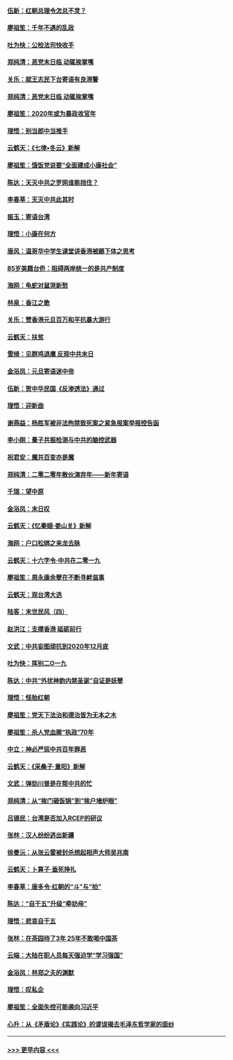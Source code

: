 #### [伍新：红朝总理令怎总不灵？](../pages/nsc993/n11770813.md?t=01070811) 
#### [廖祖笙：千年不遇的乱政](../pages/nsc993/n11770373.md?t=01070811) 
#### [吐为快：公检法司快收手](../pages/nsc993/n11770359.md?t=01070811) 
#### [郑纯清：恶党末日临 动辄挨掌嘴](../pages/nsc993/n11769912.md?t=01070811) 
#### [关乐：就王志民下台寄语有良港警](../pages/nsc993/n11769903.md?t=01070811) 
#### [郑纯清：恶党末日临 动辄挨掌嘴](../pages/nsc993/n11769356.md?t=01070811) 
#### [廖祖笙：2020年或为暴政收官年](../pages/nsc993/n11768216.md?t=01070811) 
#### [理悟：别当郎中当推手](../pages/nsc993/n11768243.md?t=01070811) 
#### [云鹤天：《七律▪冬云》新解](../pages/nsc993/n11768204.md?t=01070811) 
#### [廖祖笙：饿饭党说要“全面建成小康社会”](../pages/nsc993/n11767482.md?t=01070811) 
#### [陈达：天灭中共之罗网谁能挡住？](../pages/nsc993/n11767465.md?t=01070811) 
#### [李春草：天灭中共此其时](../pages/nsc993/n11767452.md?t=01070811) 
#### [振玉：寄语台湾](../pages/nsc993/n11767432.md?t=01070811) 
#### [理悟：小康在何方](../pages/nsc993/n11767394.md?t=01070811) 
#### [唐风：温哥华中学生课堂讲香港被踢下体之思考](../pages/nsc993/n11766848.md?t=01070811) 
#### [85岁美籍台侨：阻碍两岸统一的是共产制度](../pages/nsc993/n11765043.md?t=01070811) 
#### [海网：龟蛇对鼠哭新愁](../pages/nsc993/n11764895.md?t=01070811) 
#### [林泉：香江之歌](../pages/nsc993/n11764415.md?t=01070811) 
#### [关乐：赞香港元旦百万和平抗暴大游行](../pages/nsc993/n11764382.md?t=01070811) 
#### [云鹤天：扶贫](../pages/nsc993/n11764245.md?t=01070811) 
#### [雪绮：见群鸡退鹰  反观中共末日](../pages/nsc993/n11762112.md?t=01070811) 
#### [金浴凤：元旦寄语迷中帝](../pages/nsc993/n11761788.md?t=01070811) 
#### [伍新：贺中华民国《反渗透法》通过](../pages/nsc993/n11761994.md?t=01070811) 
#### [理悟：迎新曲](../pages/nsc993/n11761152.md?t=01070811) 
#### [谢燕益：杨胜军被非法拘禁致死案之紧急报案举报控告函](../pages/nsc993/n11756134.md?t=01070811) 
#### [李小刚：量子共振检测与中共的脑控武器](../pages/nsc993/n11754518.md?t=01070811) 
#### [祝君安：魔共百变亦是魔](../pages/nsc993/n11754469.md?t=01070811) 
#### [郑纯清：二零二零年散伙演弃年——新年寄语](../pages/nsc993/n11754195.md?t=01070811) 
#### [千瑞：望中原](../pages/nsc993/n11754159.md?t=01070811) 
#### [金浴凤：末日叹](../pages/nsc993/n11752359.md?t=01070811) 
#### [云鹤天：《忆秦娥‧娄山关》新解](../pages/nsc993/n11752348.md?t=01070811) 
#### [海网：户口松绑之来龙去脉](../pages/nsc993/n11752328.md?t=01070811) 
#### [云鹤天：十六字令‧中共在二零一九](../pages/nsc993/n11752305.md?t=01070811) 
#### [廖祖笙：周永康余孽在不断寻衅滋事](../pages/nsc993/n11751013.md?t=01070811) 
#### [云鹤天：观台湾大选](../pages/nsc993/n11751007.md?t=01070811) 
#### [陆客：末世民风（四）](../pages/nsc993/n11749203.md?t=01070811) 
#### [赵洪江：支撑香港 砥砺前行](../pages/nsc993/n11748482.md?t=01070811) 
#### [文武：中共妄图顽抗到2020年12月底](../pages/nsc993/n11748446.md?t=01070811) 
#### [吐为快：挥别二O一九](../pages/nsc993/n11748411.md?t=01070811) 
#### [陈达：中共“外扰神韵内禁圣诞”自证是妖孽](../pages/nsc993/n11748226.md?t=01070811) 
#### [理悟：怪胎红朝](../pages/nsc993/n11748206.md?t=01070811) 
#### [廖祖笙：党天下法治和德治皆为无本之木](../pages/nsc993/n11748135.md?t=01070811) 
#### [廖祖笙：杀人党血腥“执政”70年](../pages/nsc993/n11745144.md?t=01070811) 
#### [中立：神必严惩中共百年罪恶](../pages/nsc993/n11744970.md?t=01070811) 
#### [云鹤天：《采桑子‧重阳》新解](../pages/nsc993/n11744948.md?t=01070811) 
#### [文武：弹劾川普是在帮中共的忙](../pages/nsc993/n11744758.md?t=01070811) 
#### [郑纯清：从“挨门砸饭锅”到“挨户堵炉眼”](../pages/nsc993/n11744745.md?t=01070811) 
#### [吕锡民：台湾是否加入RCEP的研议](../pages/nsc993/n11744701.md?t=01070811) 
#### [张林：汉人纷纷逃出新疆](../pages/nsc993/n11743530.md?t=01070811) 
#### [徐曼沅：从张云雷被封杀想起相声大师吴兆南](../pages/nsc993/n11741816.md?t=01070811) 
#### [云鹤天：卜算子‧垂死挣扎](../pages/nsc993/n11739956.md?t=01070811) 
#### [李春草：唐多令‧红朝的“斗”与“拍”](../pages/nsc993/n11739830.md?t=01070811) 
#### [陈达：“自干五”升级“牵妨母”](../pages/nsc993/n11739724.md?t=01070811) 
#### [理悟：悲哀自干五](../pages/nsc993/n11739547.md?t=01070811) 
#### [张林：在茶园待了3年 25年不敢喝中国茶](../pages/nsc993/n11739240.md?t=01070811) 
#### [云端：大陆在职人员每天强迫学“学习强国”](../pages/nsc993/n11738735.md?t=01070811) 
#### [金浴凤：林郑之夫的渊默](../pages/nsc993/n11737735.md?t=01070811) 
#### [理悟：叹私企](../pages/nsc993/n11737715.md?t=01070811) 
#### [廖祖笙：全面失控可能袭向习近平](../pages/nsc993/n11737704.md?t=01070811) 
#### [心升：从《矛盾论》《实践论》的谬误揭去毛泽东哲学家的面纱](../pages/nsc993/n11736962.md?t=01070811) 

----
#### [ >>> 更早内容 <<< ](../indexes/nsc993-earlier.md)
